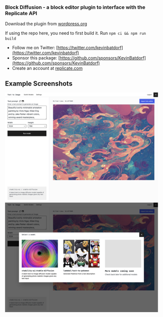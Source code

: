 ### Block Diffusion - a block editor plugin to interface with the Replicate API

Download the plugin from [wordpress.org](https://wordpress.org/plugins/stable-diffusion/)

If using the repo here, you need to first build it. Run `npm ci && npm run build`

- Follow me on Twitter: [https://twitter.com/kevinbatdorf](https://twitter.com/kevinbatdorf)
- Sponsor this package: [https://github.com/sponsors/KevinBatdorf](https://github.com/sponsors/KevinBatdorf)
- Create an account at [replicate.com](https://replicate.com/)


## Example Screenshots
![alt text](.wordpress-org/screenshot-1.png "Example")
![alt text](.wordpress-org/screenshot-2.png "Example 2")

